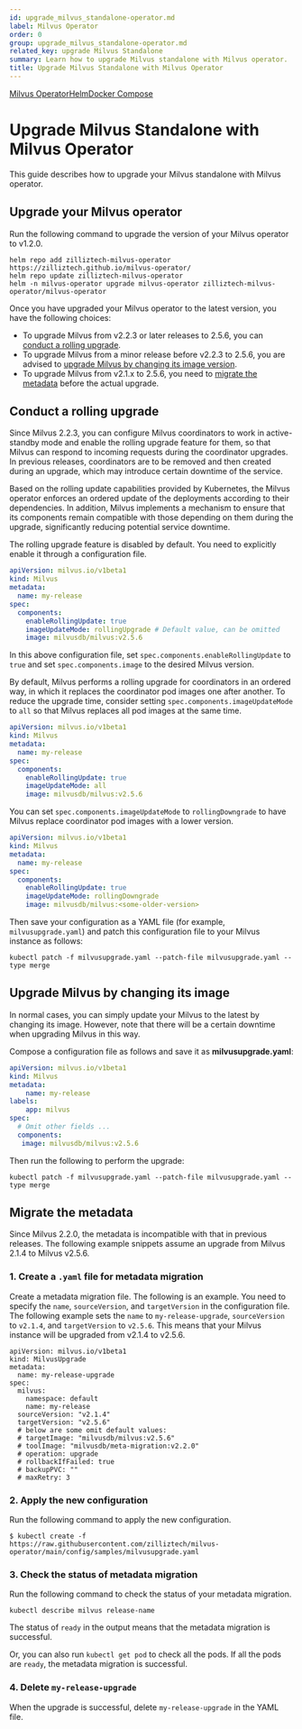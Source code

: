 ```yaml
---
id: upgrade_milvus_standalone-operator.md
label: Milvus Operator
order: 0
group: upgrade_milvus_standalone-operator.md
related_key: upgrade Milvus Standalone
summary: Learn how to upgrade Milvus standalone with Milvus operator.
title: Upgrade Milvus Standalone with Milvus Operator
---
```


<div class="tab-wrapper"><a href="upgrade_milvus_standalone-operator.md" class='active '>Milvus Operator</a><a href="upgrade_milvus_standalone-helm.md" class=''>Helm</a><a href="upgrade_milvus_standalone-docker.md" class=''>Docker Compose</a></div>

# Upgrade Milvus Standalone with Milvus Operator

This guide describes how to upgrade your Milvus standalone with Milvus operator. 

## Upgrade your Milvus operator

Run the following command to upgrade the version of your Milvus operator to v1.2.0.

```
helm repo add zilliztech-milvus-operator https://zilliztech.github.io/milvus-operator/
helm repo update zilliztech-milvus-operator
helm -n milvus-operator upgrade milvus-operator zilliztech-milvus-operator/milvus-operator
```

Once you have upgraded your Milvus operator to the latest version, you have the following choices:

- To upgrade Milvus from v2.2.3 or later releases to 2.5.6, you can [conduct a rolling upgrade](#Conduct-a-rolling-upgrade).
- To upgrade Milvus from a minor release before v2.2.3 to 2.5.6, you are advised to [upgrade Milvus by changing its image version](#Upgrade-Milvus-by-changing-its-image).
- To upgrade Milvus from v2.1.x to 2.5.6, you need to [migrate the metadata](#Migrate-the-metadata) before the actual upgrade.

## Conduct a rolling upgrade

Since Milvus 2.2.3, you can configure Milvus coordinators to work in active-standby mode and enable the rolling upgrade feature for them, so that Milvus can respond to incoming requests during the coordinator upgrades. In previous releases, coordinators are to be removed and then created during an upgrade, which may introduce certain downtime of the service.

Based on the rolling update capabilities provided by Kubernetes, the Milvus operator enforces an ordered update of the deployments according to their dependencies. In addition, Milvus implements a mechanism to ensure that its components remain compatible with those depending on them during the upgrade, significantly reducing potential service downtime.

The rolling upgrade feature is disabled by default. You need to explicitly enable it through a configuration file.

```yaml
apiVersion: milvus.io/v1beta1
kind: Milvus
metadata:
  name: my-release
spec:
  components:
    enableRollingUpdate: true
    imageUpdateMode: rollingUpgrade # Default value, can be omitted
    image: milvusdb/milvus:v2.5.6
```

In this above configuration file, set `spec.components.enableRollingUpdate` to `true` and set `spec.components.image` to the desired Milvus version. 

By default, Milvus performs a rolling upgrade for coordinators in an ordered way, in which it replaces the coordinator pod images one after another. To reduce the upgrade time, consider setting `spec.components.imageUpdateMode` to `all` so that Milvus replaces all pod images at the same time.

```yaml
apiVersion: milvus.io/v1beta1
kind: Milvus
metadata:
  name: my-release
spec:
  components:
    enableRollingUpdate: true
    imageUpdateMode: all
    image: milvusdb/milvus:v2.5.6
```

You can set `spec.components.imageUpdateMode` to `rollingDowngrade` to have Milvus replace coordinator pod images with a lower version.

```yaml
apiVersion: milvus.io/v1beta1
kind: Milvus
metadata:
  name: my-release
spec:
  components:
    enableRollingUpdate: true
    imageUpdateMode: rollingDowngrade
    image: milvusdb/milvus:<some-older-version>
```

Then save your configuration as a YAML file (for example, `milvusupgrade.yaml`) and patch this configuration file to your Milvus instance as follows:

```shell
kubectl patch -f milvusupgrade.yaml --patch-file milvusupgrade.yaml --type merge 
```

## Upgrade Milvus by changing its image

In normal cases, you can simply update your Milvus to the latest by changing its image. However, note that there will be a certain downtime when upgrading Milvus in this way.

Compose a configuration file as follows and save it as **milvusupgrade.yaml**:

```yaml
apiVersion: milvus.io/v1beta1
kind: Milvus
metadata:
    name: my-release
labels:
    app: milvus
spec:
  # Omit other fields ...
  components:
   image: milvusdb/milvus:v2.5.6
```

Then run the following to perform the upgrade:

```shell
kubectl patch -f milvusupgrade.yaml --patch-file milvusupgrade.yaml --type merge
```

## Migrate the metadata

Since Milvus 2.2.0, the metadata is incompatible with that in previous releases. The following example snippets assume an upgrade from Milvus 2.1.4 to Milvus v2.5.6.

### 1. Create a `.yaml` file for metadata migration

Create a metadata migration file. The following is an example. You need to specify the `name`, `sourceVersion`, and `targetVersion` in the configuration file. The following example sets the `name` to `my-release-upgrade`, `sourceVersion` to `v2.1.4`, and `targetVersion` to `v2.5.6`. This means that your Milvus instance will be upgraded from v2.1.4 to v2.5.6.

```
apiVersion: milvus.io/v1beta1
kind: MilvusUpgrade
metadata:
  name: my-release-upgrade
spec:
  milvus:
    namespace: default
    name: my-release
  sourceVersion: "v2.1.4"
  targetVersion: "v2.5.6"
  # below are some omit default values:
  # targetImage: "milvusdb/milvus:v2.5.6"
  # toolImage: "milvusdb/meta-migration:v2.2.0"
  # operation: upgrade
  # rollbackIfFailed: true
  # backupPVC: ""
  # maxRetry: 3
```

### 2. Apply the new configuration

Run the following command to apply the new configuration.

```
$ kubectl create -f https://raw.githubusercontent.com/zilliztech/milvus-operator/main/config/samples/milvusupgrade.yaml
```



### 3. Check the status of metadata migration

Run the following command to check the status of your metadata migration.

```
kubectl describe milvus release-name
```

The status of `ready` in the output means that the metadata migration is successful.

Or, you can also run `kubectl get pod` to check all the pods. If all the pods are `ready`, the metadata migration is successful.



### 4. Delete `my-release-upgrade`

When the upgrade is successful, delete `my-release-upgrade` in the YAML file.
